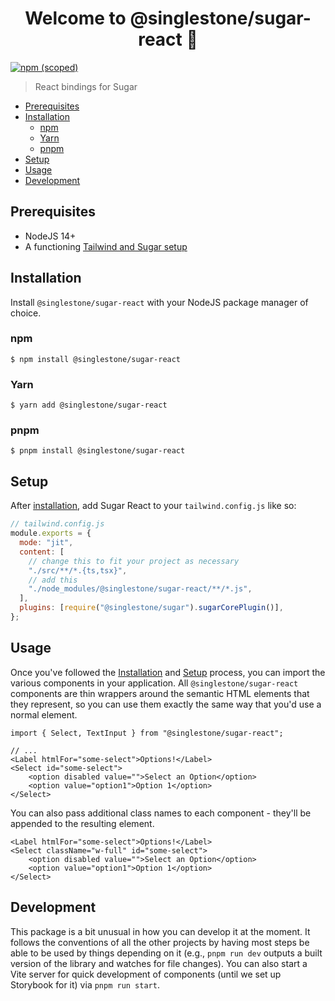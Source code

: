 <h1 align="center">Welcome to @singlestone/sugar-react 👋</h1>
<p>
  <a href="https://npmjs.com/package/@singlestone/sugar-react" target="_blank">
    <img alt="npm (scoped)" src="https://img.shields.io/npm/v/@singlestone/sugar-react">
  </a>
</p>

> React bindings for Sugar

<!-- START doctoc generated TOC please keep comment here to allow auto update -->
<!-- DON'T EDIT THIS SECTION, INSTEAD RE-RUN doctoc TO UPDATE -->

- [Prerequisites](#prerequisites)
- [Installation](#installation)
  - [npm](#npm)
  - [Yarn](#yarn)
  - [pnpm](#pnpm)
- [Setup](#setup)
- [Usage](#usage)
- [Development](#development)

<!-- END doctoc generated TOC please keep comment here to allow auto update -->

## Prerequisites

- NodeJS 14+
- A functioning [Tailwind and Sugar setup](../../sugar/sugar/README.md#setup)

## Installation

Install `@singlestone/sugar-react` with your NodeJS package manager of choice.

### npm

```shell
$ npm install @singlestone/sugar-react
```

### Yarn

```shell
$ yarn add @singlestone/sugar-react
```

### pnpm

```shell
$ pnpm install @singlestone/sugar-react
```

## Setup

After [installation](#installation), add Sugar React to your `tailwind.config.js` like so:

```js
// tailwind.config.js
module.exports = {
  mode: "jit",
  content: [
    // change this to fit your project as necessary
    "./src/**/*.{ts,tsx}",
    // add this
    "./node_modules/@singlestone/sugar-react/**/*.js",
  ],
  plugins: [require("@singlestone/sugar").sugarCorePlugin()],
};
```

## Usage

Once you've followed the [Installation](#installation) and [Setup](#setup) process, you can import the various
components in your application. All `@singlestone/sugar-react` components are thin wrappers around the semantic
HTML elements that they represent, so you can use them exactly the same way that you'd use a normal element.

```tsx
import { Select, TextInput } from "@singlestone/sugar-react";

// ...
<Label htmlFor="some-select">Options!</Label>
<Select id="some-select">
    <option disabled value="">Select an Option</option>
    <option value="option1">Option 1</option>
</Select>
```

You can also pass additional class names to each component - they'll be appended to the resulting element.

```tsx
<Label htmlFor="some-select">Options!</Label>
<Select className="w-full" id="some-select">
    <option disabled value="">Select an Option</option>
    <option value="option1">Option 1</option>
</Select>
```

## Development

This package is a bit unusual in how you can develop it at the moment. It follows the
conventions of all the other projects by having most steps be able to be used by
things depending on it (e.g., `pnpm run dev` outputs a built version of the library and
watches for file changes). You can also start a Vite server for quick development of
components (until we set up Storybook for it) via `pnpm run start`.
